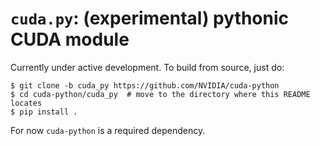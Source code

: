 # `cuda.py`: (experimental) pythonic CUDA module

Currently under active development. To build from source, just do:
```shell
$ git clone -b cuda_py https://github.com/NVIDIA/cuda-python
$ cd cuda-python/cuda_py  # move to the directory where this README locates
$ pip install .
```
For now `cuda-python` is a required dependency.
